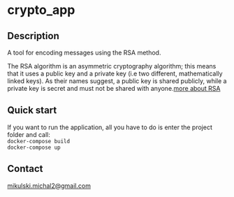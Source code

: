 # crypto_app
## Description
 A tool for encoding messages using the RSA method.
 
The RSA algorithm is an asymmetric cryptography algorithm; this means that it uses a public key and a private key (i.e two different, mathematically linked keys). As their names suggest, a public key is shared publicly, while a private key is secret and must not be shared with anyone.[more about RSA](https://www.educative.io/edpresso/what-is-the-rsa-algorithm)

## Quick start
If you want to run the application, all you have to do is enter the project folder and call:<br />
`docker-compose build`<br />
`docker-compose up`
## Contact
mikulski.michal2@gmail.com
